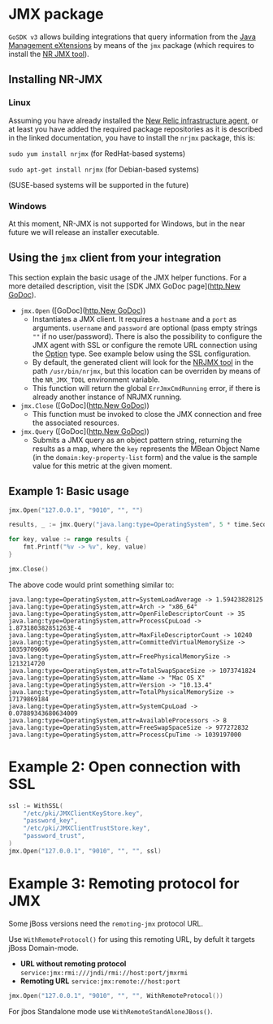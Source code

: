 # JMX package

`GoSDK v3` allows building integrations that query information from the
[Java Management eXtensions](http://www.oracle.com/technetwork/articles/java/javamanagement-140525.html) by means of
the `jmx` package (which requires to install the [NR JMX tool](https://github.com/newrelic/nrjmx)).

## Installing NR-JMX

### Linux

Assuming you have already installed the
[New Relic infrastructure agent](https://docs.newrelic.com/docs/infrastructure/new-relic-infrastructure/installation),
or at least you have added the required package repositories as it is described in the linked documentation, you have
to install the `nrjmx` package, this is:

`sudo yum install nrjmx` (for RedHat-based systems)

`sudo apt-get install nrjmx` (for Debian-based systems)

(SUSE-based systems will be supported in the future)

### Windows

At this moment, NR-JMX is not supported for Windows, but in the near future we will release an installer executable.

## Using the `jmx` client from your integration

This section explain the basic usage of the JMX helper functions. For a more detailed description, visit
the [SDK JMX GoDoc page]([http.New GoDoc](https://godoc.org/github.com/newrelic/infra-integrations-sdk/jmx)).

* `jmx.Open` ([GoDoc]([http.New GoDoc](https://godoc.org/github.com/newrelic/infra-integrations-sdk/jmx#Open)))
    - Instantiates a JMX client. It requires a `hostname` and a `port` as arguments. `username` and
      `password` are optional (pass empty strings `""` if no user/password). There is also the possibility to configure
     the JMX agent with SSL or configure the remote URL connection using the [Option](https://godoc.org/github.com/newrelic/infra-integrations-sdk/jmx#Option) type.
     See example below using the SSL configuration.
    - By default, the generated client will look for the [NRJMX tool](#installing-nr-jmx) in the path `/usr/bin/nrjmx`,
      but this location can be overriden by means of the `NR_JMX_TOOL` environment variable.
    - This function will return the global `ErrJmxCmdRunning` error, if there is already another instance of NRJMX
      running.
* `jmx.Close` ([GoDoc]([http.New GoDoc](https://godoc.org/github.com/newrelic/infra-integrations-sdk/jmx#Close)))
    - This function must be invoked to close the JMX connection and free the associated resources.
* `jmx.Query` ([GoDoc]([http.New GoDoc](https://godoc.org/github.com/newrelic/infra-integrations-sdk/jmx#Query)))
    -  Submits a JMX query as an object pattern string, returning the results as a map, where the `key` represents the
       MBean Object Name (in the `domain:key-property-list` form) and the value is the sample value for this metric
       at the given moment.
       
## Example 1: Basic usage

```go
jmx.Open("127.0.0.1", "9010", "", "")

results, _ := jmx.Query("java.lang:type=OperatingSystem", 5 * time.Second) // 5s timeout

for key, value := range results {
    fmt.Printf("%v -> %v", key, value)
}

jmx.Close() 
```

The above code would print something similar to:
```
java.lang:type=OperatingSystem,attr=SystemLoadAverage -> 1.59423828125
java.lang:type=OperatingSystem,attr=Arch -> "x86_64"
java.lang:type=OperatingSystem,attr=OpenFileDescriptorCount -> 35
java.lang:type=OperatingSystem,attr=ProcessCpuLoad -> 1.873180382851263E-4
java.lang:type=OperatingSystem,attr=MaxFileDescriptorCount -> 10240
java.lang:type=OperatingSystem,attr=CommittedVirtualMemorySize -> 10359709696
java.lang:type=OperatingSystem,attr=FreePhysicalMemorySize -> 1213214720
java.lang:type=OperatingSystem,attr=TotalSwapSpaceSize -> 1073741824
java.lang:type=OperatingSystem,attr=Name -> "Mac OS X"
java.lang:type=OperatingSystem,attr=Version -> "10.13.4"
java.lang:type=OperatingSystem,attr=TotalPhysicalMemorySize -> 17179869184
java.lang:type=OperatingSystem,attr=SystemCpuLoad -> 0.07889343680634009
java.lang:type=OperatingSystem,attr=AvailableProcessors -> 8
java.lang:type=OperatingSystem,attr=FreeSwapSpaceSize -> 977272832
java.lang:type=OperatingSystem,attr=ProcessCpuTime -> 1039197000
```

# Example 2: Open connection with SSL
```go
ssl := WithSSL(
	"/etc/pki/JMXClientKeyStore.key", 
	"password_key", 
	"/etc/pki/JMXClientTrustStore.key", 
	"password_trust",
)
jmx.Open("127.0.0.1", "9010", "", "", ssl)
```

# Example 3: Remoting protocol for JMX
Some jBoss versions need the `remoting-jmx` protocol URL.

Use `WithRemoteProtocol()` for using this remoting URL, by defult it targets jBoss Domain-mode.
- **URL without remoting protocol** `service:jmx:rmi:///jndi/rmi://host:port/jmxrmi`
- **Remoting URL** `service:jmx:remote://host:port`

```go
jmx.Open("127.0.0.1", "9010", "", "", WithRemoteProtocol())
```

For jbos Standalone mode use `WithRemoteStandAloneJBoss()`.
